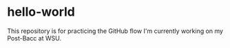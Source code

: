 # hello-world
This repository is for practicing the GitHub flow
I'm currently working on my Post-Bacc at WSU. 
